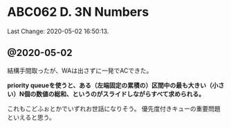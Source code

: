 # ABC062 D. 3N Numbers

Last Change: 2020-05-02 16:50:13.

## @2020-05-02

結構手間取ったが、WAは出さずに一発でACできた。

**priority queueを使うと、ある（左端固定の累積の）区間中の最も大きい（小さい）N個の数値の総和、というのがスライドしながらすべて求められる。**

これもこどふぉとかでいずれお世話になりそう。
優先度付きキューの重要問題といえると思う。

